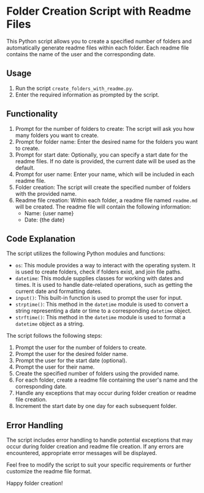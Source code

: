 # Folder Creation Script with Readme Files

This Python script allows you to create a specified number of folders and automatically generate readme files within each folder. Each readme file contains the name of the user and the corresponding date.

## Usage

1. Run the script `create_folders_with_readme.py`.
2. Enter the required information as prompted by the script.

## Functionality

1. Prompt for the number of folders to create: The script will ask you how many folders you want to create.
2. Prompt for folder name: Enter the desired name for the folders you want to create.
3. Prompt for start date: Optionally, you can specify a start date for the readme files. If no date is provided, the current date will be used as the default.
4. Prompt for user name: Enter your name, which will be included in each readme file.
5. Folder creation: The script will create the specified number of folders with the provided name.
6. Readme file creation: Within each folder, a readme file named `readme.md` will be created. The readme file will contain the following information:
   - Name: {user name}
   - Date: {the date}

## Code Explanation

The script utilizes the following Python modules and functions:

- `os`: This module provides a way to interact with the operating system. It is used to create folders, check if folders exist, and join file paths.
- `datetime`: This module supplies classes for working with dates and times. It is used to handle date-related operations, such as getting the current date and formatting dates.
- `input()`: This built-in function is used to prompt the user for input.
- `strptime()`: This method in the `datetime` module is used to convert a string representing a date or time to a corresponding `datetime` object.
- `strftime()`: This method in the `datetime` module is used to format a `datetime` object as a string.

The script follows the following steps:

1. Prompt the user for the number of folders to create.
2. Prompt the user for the desired folder name.
3. Prompt the user for the start date (optional).
4. Prompt the user for their name.
5. Create the specified number of folders using the provided name.
6. For each folder, create a readme file containing the user's name and the corresponding date.
7. Handle any exceptions that may occur during folder creation or readme file creation.
8. Increment the start date by one day for each subsequent folder.


## Error Handling

The script includes error handling to handle potential exceptions that may occur during folder creation and readme file creation. If any errors are encountered, appropriate error messages will be displayed.

Feel free to modify the script to suit your specific requirements or further customize the readme file format.

Happy folder creation!
